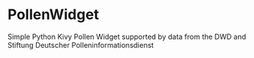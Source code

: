 # PollenWidget
Simple Python Kivy Pollen Widget supported by data from the DWD and Stiftung Deutscher Polleninformationsdienst
